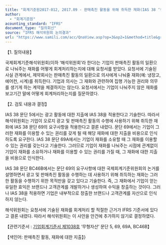 ```yaml
---
title: "회계기준원2017-012, 2017.09 - 판매촉진 활동을 위해 취득한 재화(IAS 38 ‘무형자산’)"
author:
  - "회계기준원"
acounting_standard: "IFRS"
document_type: "질의회신"
source: "IFRS 해석위원회 논의결과"
url: "https://www.samili.com/acc/QnaView.asp?op=3&op2=1&method=title&group=2123-15;1&orgcode=2&searchword=&page=8&code=%ED%9A%8C%EA%B3%84%EA%B8%B0%EC%A4%80%EC%9B%902017%2D012%3A20170930"
---
```

【1. 질의내용】

국제회계기준해석위원회(이하 ‘해석위원회’라 한다)는 기업이 판매촉진 활동의 일환으로 나눠주는 재화를 어떻게 회계처리하는지에 대해 요청서를 받았다. 요청서에 기술된 사실 관계에서, 제약회사는 판매촉진 활동의 일환으로 의사에게 나눠줄 재화(예: 냉장고, 에어컨, 시계)를 취득한다. 기업과 의사는 그 재화와 관련하여 집행 가능한 권리와 의무를 생기게 하는 계약을 체결하지는 않는다. 요청서에서는 기업이 나눠주지 않은 재화를 보고기간 말에 어떻게 회계처리하는지를 질문하였다.

  

【2. 검토 내용과 결정】

IAS 38 문단 5에서는 광고 활동에 대한 지출에 IAS 38을 적용한다고 기술한다. 따라서 해석위원회는 기업이 오로지 광고 및 판매촉진 활동의 수행에 사용하기 위해 취득한 재화에 IAS 38 문단 69의 요구사항을 적용한다고 결론 내렸다. 문단 69에서는 기업이 그러한 재화를 이용할 수 있는 권리를 갖게 될 때 해당 재화에 대한 지출을 비용으로 인식하도록 요구한다. IAS 38 문단 69A에서는 기업이 재화를 소유할 때 그 재화를 이용할 수 있는 권리를 갖는다고 기술한다. 그러므로 기업이 재화를 나눠주는 시점에 관계없이 기업이 재화를 소유하거나 재화를 이용할 수 있는 권리를 가질 때, 그 재화에 대한 지출을 비용으로 인식한다.

IAS 38 문단 BC46B에서는 문단 69의 요구사항에 대한 국제회계기준위원회의 논거를 설명하면서 광고 및 판매촉진 활동을 수행하는 데 사용하기 위해 취득하는 재화는 그러한 활동을 수행하기 위한 목적만을 갖고 있다고 기술한다. 즉, 그 재화에서 기업이 얻는 유일한 효익은 브랜드나 고객관계를 개발하거나 생성하여 수익을 창출하는 것이다. 그러나 IAS 38을 적용하면 기업은 내부적으로 창출한 브랜드나 고객관계를 자산으로 인식하지 않는다.

해석위원회는 요청서에 기술된 재화를 회계처리 할 적절한 근거가 IFRS 기준서에 있다고 결론 내렸다. 따라서 해석위원회는 이 사안을 안건에 추가하지 않기로 결정하였다.

  

【관련기준서 : [기업회계기준서 제1038호](https://www.samili.com/acc/) ‘무형자산’ 문단 5, 69, 69A, BC46B】

【색인어: 판매촉진 활동, 재화에 대한 지출】}